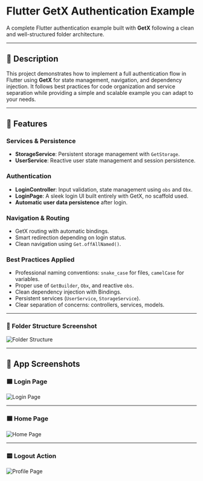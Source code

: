 # Flutter GetX Authentication Example

A complete Flutter authentication example built with **GetX** following a clean and well-structured folder architecture.

---

## 📖 Description

This project demonstrates how to implement a full authentication flow in Flutter using **GetX** for state management, navigation, and dependency injection. It follows best practices for code organization and service separation while providing a simple and scalable example you can adapt to your needs.

---

## 🚀 Features

### Services & Persistence
- **StorageService**: Persistent storage management with `GetStorage`.
- **UserService**: Reactive user state management and session persistence.

### Authentication
- **LoginController**: Input validation, state management using `obs` and `Obx`.
- **LoginPage**: A sleek login UI built entirely with GetX, no scaffold used.
- **Automatic user data persistence** after login.

### Navigation & Routing
- GetX routing with automatic bindings.
- Smart redirection depending on login status.
- Clean navigation using `Get.offAllNamed()`.

### Best Practices Applied
- Professional naming conventions: `snake_case` for files, `camelCase` for variables.
- Proper use of `GetBuilder`, `Obx`, and reactive `obs`.
- Clean dependency injection with Bindings.
- Persistent services (`UserService`, `StorageService`).
- Clear separation of concerns: controllers, services, models.

---

### 📸 Folder Structure Screenshot

![Folder Structure](https://drive.google.com/uc?export=view&id=1csVjt2BFZTIIIsLn_bKzHInNU9GayZ9J)


---

## 📸 App Screenshots

### 🟦 Login Page

![Login Page](https://drive.google.com/uc?export=view&id=1q0w2bxwY42QMx8T-n48TQI2WkTgh4B08)

---

### 🟩 Home Page

![Home Page](https://drive.google.com/uc?export=view&id=1w6LVUZdZLQs86Ak0Y9CIruSa1eelCF3V)

---

### 🟨 Logout Action

![Profile Page](https://drive.google.com/uc?export=view&id=1doHpSr92yZjW3wO3_AHRhV3l3Ok5CxFa)





